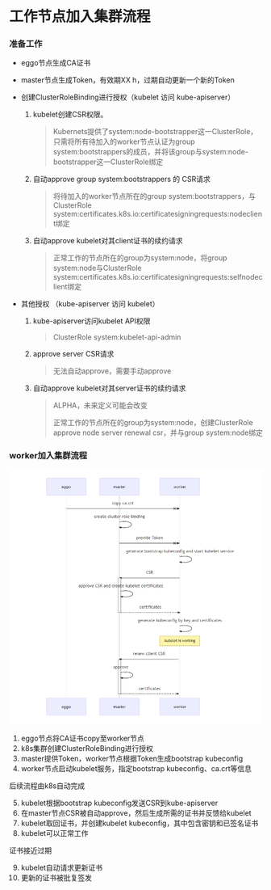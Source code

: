 # 工作节点加入集群流程

### 准备工作
- eggo节点生成CA证书

- master节点生成Token，有效期XX h，过期自动更新一个新的Token

- 创建ClusterRoleBinding进行授权（kubelet 访问 kube-apiserver）

  1. kubelet创建CSR权限。

     > Kubernets提供了system:node-bootstrapper这一ClusterRole，只需将所有待加入的worker节点认证为group system:bootstrappers的成员，并将该group与system:node-bootstrapper这一ClusterRole绑定

  2. 自动approve group system:bootstrappers 的 CSR请求

     > 将待加入的worker节点所在的group system:bootstrappers，与ClusterRole system:certificates.k8s.io:certificatesigningrequests:nodeclient绑定

  3. 自动approve kubelet对其client证书的续约请求 

     > 正常工作的节点所在的group为system:node，将group system:node与ClusterRole system:certificates.k8s.io:certificatesigningrequests:selfnodeclient绑定

- 其他授权 （kube-apiserver 访问 kubelet）

  1. kube-apiserver访问kubelet API权限

     > ClusterRole system:kubelet-api-admin

  2. approve server CSR请求

     > 无法自动approve，需要手动approve

  3. 自动approve kubelet对其server证书的续约请求

     > ALPHA，未来定义可能会改变
     >
     > 正常工作的节点所在的group为system:node，创建ClusterRole approve node server renewal csr，并与group system:node绑定

### worker加入集群流程

![worker_join](./imgs/worker_join.png)

1. eggo节点将CA证书copy至worker节点
2. k8s集群创建ClusterRoleBinding进行授权
3. master提供Token，worker节点根据Token生成bootstrap kubeconfig
4. worker节点启动kubelet服务，指定bootstrap kubeconfig、ca.crt等信息

后续流程由k8s自动完成

5. kubelet根据bootstrap kubeconfig发送CSR到kube-apiserver
6. 在master节点CSR被自动approve，然后生成所需的证书并反馈给kubelet
7. kubelet取回证书，并创建kubelet kubeconfig，其中包含密钥和已签名证书
8. kubelet可以正常工作

证书接近过期

9. kubelet自动请求更新证书
10. 更新的证书被批复签发
